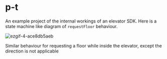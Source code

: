 # p-t

An example project of the internal workings of an elevator SDK.
Here is a state machine like diagram of `requestFloor` behaviour.


![ezgif-4-ace8db5aeb](https://user-images.githubusercontent.com/13477291/224890007-c1a8c572-903f-4d29-b0dd-9c4de09a6c76.png)

Similar behaviour for requesting a floor while inside the elevator, except the direction is not applicable
